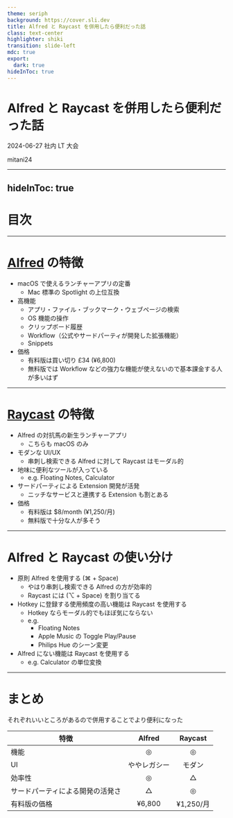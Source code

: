 ```yaml
---
theme: seriph
background: https://cover.sli.dev
title: Alfred と Raycast を併用したら便利だった話
class: text-center
highlighter: shiki
transition: slide-left
mdc: true
export:
  dark: true
hideInToc: true
---
```



# Alfred と Raycast を併用したら便利だった話

2024-06-27 社内 LT 大会

<p class="absolute bottom-10 right-10 font-700">
  mitani24
</p>

---
hideInToc: true
---

# 目次

<Toc />

---

# [Alfred](https://www.alfredapp.com/) の特徴

- macOS で使えるランチャーアプリの定番
  - Mac 標準の Spotlight の上位互換
- 高機能
  - アプリ・ファイル・ブックマーク・ウェブページの検索
  - OS 機能の操作
  - クリップボード履歴
  - Workflow（公式やサードパーティが開発した拡張機能）
  - Snippets
- 価格
  - 有料版は買い切り £34 (¥6,800)
  - 無料版では Workflow などの強力な機能が使えないので基本課金する人が多いはず

---

# [Raycast](https://www.raycast.com/) の特徴

- Alfred の対抗馬の新生ランチャーアプリ
  - こちらも macOS のみ
- モダンな UI/UX
  - 串刺し検索できる Alfred に対して Raycast はモーダル的
- 地味に便利なツールが入っている
  - e.g. Floating Notes, Calculator
- サードパーティによる Extension 開発が活発
  - ニッチなサービスと連携する Extension も割とある
- 価格
  - 有料版は $8/month (¥1,250/月)
  - 無料版で十分な人が多そう

---

# Alfred と Raycast の使い分け

- 原則 Alfred を使用する (⌘ + Space)
  - やはり串刺し検索できる Alfred の方が効率的
  - Raycast には (⌥ + Space) を割り当てる
- Hotkey に登録する使用頻度の高い機能は Raycast を使用する
  - Hotkey ならモーダル的でもほぼ気にならない
  - e.g.
    - Floating Notes
    - Apple Music の Toggle Play/Pause
    - Philips Hue のシーン変更
- Alfred にない機能は Raycast を使用する
  - e.g. Calculator の単位変換

---

# まとめ

それぞれいいところがあるので併用することでより便利になった

| 特徴         |    Alfred    |  Raycast  |
| ------------ |:------------:|:---------:|
| 機能         |      ◎       |     ◎     |
| UI           | ややレガシー |  モダン   |
| 効率性       |      ◎       |     △     |
| サードパーティによる開発の活発さ |      △       |     ◎     |
| 有料版の価格 |    ¥6,800    | ¥1,250/月 |
